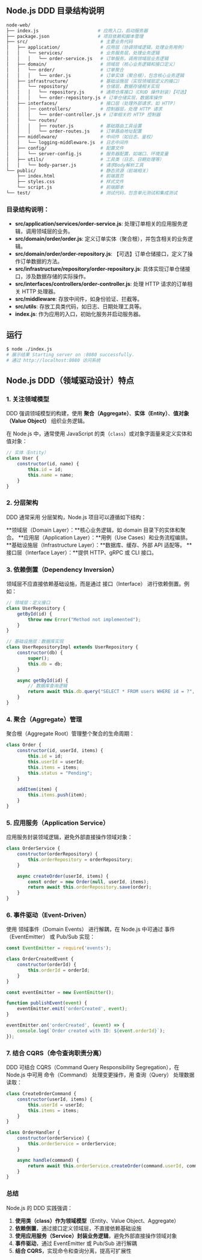 ## Node.js DDD 目录结构说明

```bash
node-web/
├── index.js                      # 应用入口，启动服务器
├── package.json                  # 项目依赖和脚本管理
├── src/                           # 主要业务代码
│   ├── application/               # 应用层（协调领域逻辑，处理业务用例）
│   │   └── services/              # 业务服务层，处理业务逻辑
│   │   │   └── order-service.js   # 订单服务，调用领域层业务逻辑
│   ├── domain/                    # 领域层（核心业务逻辑和接口定义）
│   │   └── order/                 # 订单聚合
│   │   │   └── order.js           # 订单实体（聚合根），包含核心业务逻辑
│   ├── infrastructure/            # 基础设施层（实现领域层定义的接口）
│   │   └── repository/            # 仓储层，数据存储相关实现
│   │   │   └── repository.js      # 通用仓库接口（CRUD 操作封装）【可选】
│   │   │   └── order-repository.js # 订单仓储实现，数据库操作
│   ├── interfaces/                # 接口层（处理外部请求，如 HTTP）
│   │   │── controllers/           # 控制器层，处理 HTTP 请求
│   │   │   └── order-controller.js # 订单相关的 HTTP 控制器
│   │   └── routes/
│   │   │   ├── router.js          # 基础路由工具设置
│   │   │   └── order-routes.js    # 订单路由地址配置
│   ├── middleware/                # 中间件（如日志、鉴权）
│   │   └── logging-middleware.js  # 日志中间件
│   ├── config/                    # 配置文件
│   │   └── server-config.js       # 服务器配置，如端口、环境变量
│   ├── utils/                     # 工具类（日志、日期处理等）
│   │   └── body-parser.js         # 请求Body解析工具
└── public/                        # 静态资源（前端相关）
    ├── index.html                 # 前端首页
    ├── styles.css                 # 样式文件
    └── script.js                  # 前端脚本
└── test/                          # 测试代码，包含单元测试和集成测试
```

### 目录结构说明：

- **src/application/services/order-service.js**: 处理订单相关的应用服务逻辑，调用领域层的业务。
- **src/domain/order/order.js**: 定义订单实体（聚合根），并包含相关的业务逻辑。
- **src/domain/order/order-repository.js**: 【可选】订单仓储接口，定义了操作订单数据的方法。
- **src/infrastructure/repository/order-repository.js**: 具体实现订单仓储接口，涉及数据存储的实际操作。
- **src/interfaces/controllers/order-controller.js**: 处理 HTTP 请求的订单相关 HTTP 处理器。
- **src/middleware**: 存放中间件，如身份验证、拦截等。
- **src/utils**: 存放工具类代码，如日志、日期处理工具等。
- **index.js**: 作为应用的入口，初始化服务并启动服务器。


## 运行
```bash
$ node ./index.js
# 展示结果 Starting server on :8080 successfully.
# 通过 http://localhost:8080 访问系统
```

## Node.js DDD（领域驱动设计）特点

### 1. 关注领域模型
DDD 强调领域模型的构建，使用 **聚合（Aggregate）**、**实体（Entity）**、**值对象（Value Object）** 组织业务逻辑。

在 Node.js 中，通常使用 JavaScript 的类（`class`）或对象字面量来定义实体和值对象：

```js
// 实体（Entity）
class User {
    constructor(id, name) {
        this.id = id;
        this.name = name;
    }
}
```

### 2. 分层架构
DDD 通常采用 分层架构，Node.js 项目可以遵循如下结构：

**领域层（Domain Layer）：**核心业务逻辑，如 domain 目录下的实体和聚合。
**应用层（Application Layer）：**用例（Use Cases）和业务流程编排。
**基础设施层（Infrastructure Layer）：**数据库、缓存、外部 API 适配等。
**接口层（Interface Layer）：**提供 HTTP、gRPC 或 CLI 接口。

### 3. 依赖倒置（Dependency Inversion）
领域层不应直接依赖基础设施，而是通过 接口（Interface） 进行依赖倒置。例如：
```js
// 领域层：定义接口
class UserRepository {
    getById(id) {
        throw new Error("Method not implemented");
    }
}
```

```js
// 基础设施层：数据库实现
class UserRepositoryImpl extends UserRepository {
    constructor(db) {
        super();
        this.db = db;
    }

    async getById(id) {
        // 数据库查询逻辑
        return await this.db.query("SELECT * FROM users WHERE id = ?", [id]);
    }
}
```

### 4. 聚合（Aggregate）管理
聚合根（Aggregate Root）管理整个聚合的生命周期：
```js
class Order {
    constructor(id, userId, items) {
        this.id = id;
        this.userId = userId;
        this.items = items;
        this.status = "Pending";
    }

    addItem(item) {
        this.items.push(item);
    }
}
```

### 5. 应用服务（Application Service）
应用服务封装领域逻辑，避免外部直接操作领域对象：
```js
class OrderService {
    constructor(orderRepository) {
        this.orderRepository = orderRepository;
    }

    async createOrder(userId, items) {
        const order = new Order(null, userId, items);
        return await this.orderRepository.save(order);
    }
}
```

### 6. 事件驱动（Event-Driven）
使用 领域事件（Domain Events） 进行解耦，在 Node.js 中可通过 事件（EventEmitter） 或 Pub/Sub 实现：
```js
const EventEmitter = require('events');

class OrderCreatedEvent {
    constructor(orderId) {
        this.orderId = orderId;
    }
}

const eventEmitter = new EventEmitter();

function publishEvent(event) {
    eventEmitter.emit('orderCreated', event);
}

eventEmitter.on('orderCreated', (event) => {
    console.log(`Order created with ID: ${event.orderId}`);
});
```

### 7. 结合 CQRS（命令查询职责分离）
DDD 可结合 CQRS（Command Query Responsibility Segregation），在 Node.js 中可用 命令（Command） 处理变更操作，用 查询（Query） 处理数据读取：
```js
class CreateOrderCommand {
    constructor(userId, items) {
        this.userId = userId;
        this.items = items;
    }
}

class OrderHandler {
    constructor(orderService) {
        this.orderService = orderService;
    }

    async handle(command) {
        return await this.orderService.createOrder(command.userId, command.items);
    }
}
```

### 总结

Node.js 的 DDD 实践强调：

1. **使用类（class）作为领域模型**（Entity、Value Object、Aggregate）
2. **依赖倒置**，通过接口定义领域层，不直接依赖基础设施
3. **使用应用服务（Service）封装业务逻辑**，避免外部直接操作领域对象
4. **事件驱动**，通过 EventEmitter 或 Pub/Sub 进行解耦
5. **结合 CQRS**，实现命令和查询分离，提高可扩展性
